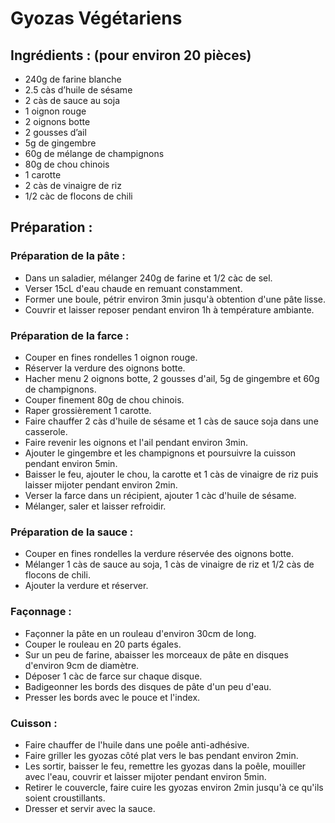 # Gyozas Végétariens

## Ingrédients : (pour environ 20 pièces)
* 240g de farine blanche
* 2.5 càs d’huile de sésame
* 2 càs de sauce au soja
* 1 oignon rouge
* 2 oignons botte
* 2 gousses d’ail
* 5g de gingembre
* 60g de mélange de champignons
* 80g de chou chinois
* 1 carotte
* 2 càs de vinaigre de riz
* 1/2 càc de flocons de chili

## Préparation :
### Préparation de la pâte :
* Dans un saladier, mélanger 240g de farine et 1/2 càc de sel.
* Verser 15cL d'eau chaude en remuant constamment.
* Former une boule, pétrir environ 3min jusqu'à obtention d'une pâte lisse.
* Couvrir et laisser reposer pendant environ 1h à température ambiante.

### Préparation de la farce :
* Couper en fines rondelles 1 oignon rouge.
* Réserver la verdure des oignons botte.
* Hacher menu 2 oignons botte, 2 gousses d'ail, 5g de gingembre et 60g de champignons.
* Couper finement 80g de chou chinois.
* Raper grossièrement 1 carotte.
* Faire chauffer 2 càs d'huile de sésame et 1 càs de sauce soja dans une casserole.
* Faire revenir les oignons et l'ail pendant environ 3min.
* Ajouter le gingembre et les champignons et poursuivre la cuisson pendant environ 5min.
* Baisser le feu, ajouter le chou, la carotte et 1 càs de vinaigre de riz puis laisser mijoter pendant environ 2min.
* Verser la farce dans un récipient, ajouter 1 càc d'huile de sésame.
* Mélanger, saler et laisser refroidir.

### Préparation de la sauce :
* Couper en fines rondelles la verdure réservée des oignons botte.
* Mélanger 1 càs de sauce au soja, 1 càs de vinaigre de riz et 1/2 càs de flocons de chili.
* Ajouter la verdure et réserver.

### Façonnage :
* Façonner la pâte en un rouleau d'environ 30cm de long.
* Couper le rouleau en 20 parts égales.
* Sur un peu de farine, abaisser les morceaux de pâte en disques d'environ 9cm de diamètre.
* Déposer 1 càc de farce sur chaque disque.
* Badigeonner les bords des disques de pâte d'un peu d'eau.
* Presser les bords avec le pouce et l'index.

### Cuisson :
* Faire chauffer de l'huile dans une poêle anti-adhésive.
* Faire griller les gyozas côté plat vers le bas pendant environ 2min.
* Les sortir, baisser le feu, remettre les gyozas dans la poêle, mouiller avec l'eau, couvrir et laisser mijoter pendant environ 5min.
* Retirer le couvercle, faire cuire les gyozas environ 2min jusqu'à ce qu'ils soient croustillants.
* Dresser et servir avec la sauce.